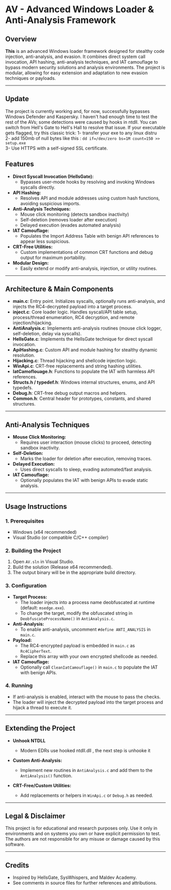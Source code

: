 # AV - Advanced Windows Loader & Anti-Analysis Framework

## Overview

**This** is an advanced Windows loader framework designed for stealthy code injection, anti-analysis, and evasion. It combines direct system call invocation, API hashing, anti-analysis techniques, and IAT camouflage to bypass modern security solutions and analysis environments. The project is modular, allowing for easy extension and adaptation to new evasion techniques or payloads.

---
## Update 
The project is currently working and, for now, successfully bypasses Windows Defender and Kaspersky. I haven't had enough time to test the rest of the AVs; some detections were caused by hooks in ntdll. You can switch from Hell's Gate to Hell's Hall to resolve that issue.
If your executable gets flagged, try this classic trick:
1- transfer your exe to any linux distru  
2- add 150mb of null bytes like this : ```dd if=/dev/zero bs=1M count=150 >> setup.exe```   
3- Use HTTPS with a self-signed SSL certificate.  
## Features

- **Direct Syscall Invocation (HellsGate):**
  - Bypasses user-mode hooks by resolving and invoking Windows syscalls directly.
- **API Hashing:**
  - Resolves API and module addresses using custom hash functions, avoiding suspicious imports.
- **Anti-Analysis Techniques:**
  - Mouse click monitoring (detects sandbox inactivity)
  - Self-deletion (removes loader after execution)
  - Delayed execution (evades automated analysis)
- **IAT Camouflage:**
  - Populates the Import Address Table with benign API references to appear less suspicious.
- **CRT-Free Utilities:**
  - Custom implementations of common CRT functions and debug output for maximum portability.
- **Modular Design:**
  - Easily extend or modify anti-analysis, injection, or utility routines.

---

## Architecture & Main Components

- **main.c**: Entry point. Initializes syscalls, optionally runs anti-analysis, and injects the RC4-decrypted payload into a target process.
- **inject.c**: Core loader logic. Handles syscall/API table setup, process/thread enumeration, RC4 decryption, and remote injection/hijacking.
- **AntiAnalysis.c**: Implements anti-analysis routines (mouse click logger, self-deletion, delay via syscalls).
- **HellsGate.c**: Implements the HellsGate technique for direct syscall invocation.
- **ApiHashing.c**: Custom API and module hashing for stealthy dynamic resolution.
- **Hijacking.c**: Thread hijacking and shellcode injection logic.
- **WinApi.c**: CRT-free replacements and string hashing utilities.
- **IatCamoflouage.h**: Functions to populate the IAT with harmless API references.
- **Structs.h / typedef.h**: Windows internal structures, enums, and API typedefs.
- **Debug.h**: CRT-free debug output macros and helpers.
- **Common.h**: Central header for prototypes, constants, and shared structures.

---

## Anti-Analysis Techniques

- **Mouse Click Monitoring:**
  - Requires user interaction (mouse clicks) to proceed, detecting sandbox inactivity.
- **Self-Deletion:**
  - Marks the loader for deletion after execution, removing traces.
- **Delayed Execution:**
  - Uses direct syscalls to sleep, evading automated/fast analysis.
- **IAT Camouflage:**
  - Optionally populates the IAT with benign APIs to evade static analysis.

---

## Usage Instructions

### 1. Prerequisites
- Windows (x64 recommended)
- Visual Studio (or compatible C/C++ compiler)

### 2. Building the Project
1. Open `AV.sln` in Visual Studio.
2. Build the solution (Release x64 recommended).
3. The output binary will be in the appropriate build directory.

### 3. Configuration
- **Target Process:**
  - The loader injects into a process name deobfuscated at runtime (default: `msedge.exe`).
  - To change the target, modify the obfuscated string in `DeobfuscateProcessName()` in `AntiAnalysis.c`.
- **Anti-Analysis:**
  - To enable anti-analysis, uncomment `#define ANTI_ANALYSIS` in `main.c`.
- **Payload:**
  - The RC4-encrypted payload is embedded in `main.c` as `Rc4CipherText`.
  - Replace this array with your own encrypted shellcode as needed.
- **IAT Camouflage:**
  - Optionally call `CleanIatCamouflage()` in `main.c` to populate the IAT with benign APIs.

### 4. Running
- If anti-analysis is enabled, interact with the mouse to pass the checks.
- The loader will inject the decrypted payload into the target process and hijack a thread to execute it.

---

## Extending the Project
- **Unhook NTDLL**
  - Modern EDRs use hooked ntdll.dll , the next step is unhooke it 
- **Custom Anti-Analysis:**
  - Implement new routines in `AntiAnalysis.c` and add them to the `AntiAnalysis()` function.

- **CRT-Free/Custom Utilities:**
  - Add replacements or helpers in `WinApi.c` or `Debug.h` as needed.

---

## Legal & Disclaimer

This project is for educational and research purposes only. Use it only in environments and on systems you own or have explicit permission to test. The authors are not responsible for any misuse or damage caused by this software.

---

## Credits
- Inspired by HellsGate, SysWhispers, and Maldev Academy.
- See comments in source files for further references and attributions. 
